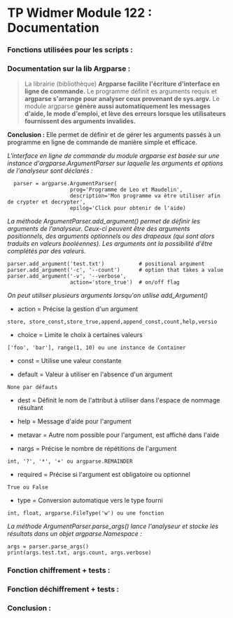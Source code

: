 # TP Widmer Module 122 : Documentation

### Fonctions utilisées pour les scripts :

### Documentation sur la lib Argparse :

> La librairie (bibliothèque) **Argparse facilite l'écriture d'interface en ligne de commande.** Le programme définit es
> arguments requis et **argparse s'arrange pour analyser ceux provenant de sys.argv.** Le module argparse **génère aussi
> automatiquement les messages d'aide, le mode d'emploi, et lève des erreurs lorsque les utilisateurs fournissent des
> arguments invalides.**

**Conclusion :** Elle permet de définir et de gérer les arguments passés à un programme en ligne de commande de
manière simple et efficace.

_L'interface en ligne de commande du module argparse est basée sur une instance d'argparse.ArgumentParser sur laquelle
les arguments et options de l'analyseur sont déclarés :_

```
  parser = argparse.ArgumentParser(
                    prog='Programme de Leo et Maudelin',
                    description='Mon programme va ètre utiliser afin de crypter et decrypter',
                    epilog='Click pour obtenir de l'aide)
```

_La méthode ArgumentParser.add_argument() permet de définir les arguments de l'analyseur. Ceux-ci peuvent être des
arguments positionnels, des arguments optionnels ou des drapeaux (qui sont alors traduits en valeurs booléennes). Les
arguments ont la possibilité d'être complétés par des valeurs._

```
parser.add_argument('test.txt')           # positional argument
parser.add_argument('-c', '--count')      # option that takes a value
parser.add_argument('-v', '--verbose',
                    action='store_true')  # on/off flag
```

_On peut utiliser plusieurs arguments lorsqu'on utilise add_Argument()_

* action = Précise la gestion d'un argument

```
store, store_const,store_true,append,append_const,count,help,versio
```

* choice = Limite le choix à certaines valeurs

```
['foo', 'bar'], range(1, 10) ou une instance de Container
``` 

* const = Utilise une valeur constante

* default = Valeur à utiliser en l'absence d'un argument

```
None par défauts
```

* dest = Définit le nom de l'attribut à utiliser dans l'espace de nommage résultant

* help = Message d'aide pour l'argument

* metavar = Autre nom possible pour l'argument, est affiché dans l'aide

* nargs = Précise le nombre de répétitions de l'argument

```
int, '?', '*', '+' ou argparse.REMAINDER
```

* required = Précise si l'argument est obligatoire ou optionnel

```
True ou False
```

* type = Conversion automatique vers le type fourni

```
int, float, argparse.FileType('w') ou une fonction

```
_La méthode ArgumentParser.parse_args() lance l'analyseur et stocke les résultats dans un objet argparse.Namespace :_

```
args = parser.parse_args()
print(args.test.txt, args.count, args.verbose)
```

### Fonction chiffrement + tests :

### Fonction déchiffrement + tests :

### Conclusion :